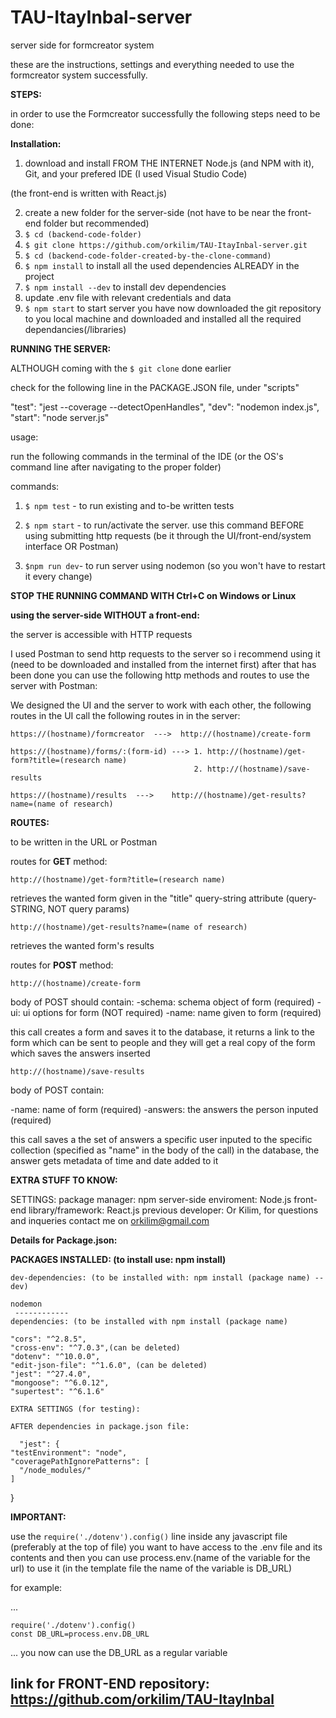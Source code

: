 # TAU-ItayInbal-server
server side for formcreator system

these are the instructions, settings and everything needed to use the formcreator system successfully.

__STEPS:__

in order to use the Formcreator successfully the following steps need to be done:

__Installation:__

1. download and install FROM THE INTERNET Node.js (and NPM with it), Git, and your prefered IDE (I used Visual Studio Code)
  
  (the front-end is written with React.js)

2. create a new folder for the server-side (not have to be near the front-end folder but recommended)
3. ```$ cd (backend-code-folder)```
4. ```$ git clone https://github.com/orkilim/TAU-ItayInbal-server.git```
5. ```$ cd (backend-code-folder-created-by-the-clone-command)```
6. ```$ npm install``` to install all the used dependencies ALREADY in the project
7. ```$ npm install --dev``` to install dev dependencies
8. update .env file with relevant credentials and data
9. ```$ npm start``` to start server
you have now downloaded the git repository to you local machine and downloaded and installed all the required dependancies(/libraries)

__RUNNING THE SERVER:__
 
 ALTHOUGH coming with the ```$ git clone``` done earlier
 
 check for the following line in the PACKAGE.JSON file, under "scripts"
 
 "test": "jest --coverage --detectOpenHandles",
 "dev": "nodemon index.js",
 "start": "node server.js"
 
 usage:
 
 run the following commands in the terminal of the IDE (or the OS's command line after navigating to the proper folder)
 
 commands:
 
1. ```$ npm test``` - to run existing and to-be written tests
 
2. ```$ npm start``` - to run/activate the server. use this command BEFORE using submitting http requests (be it through the UI/front-end/system interface OR Postman)

3. ```$npm run dev```- to run server using nodemon (so you won't have to restart it every change)

__STOP THE RUNNING COMMAND WITH Ctrl+C on Windows or Linux__




__using the server-side WITHOUT a front-end:__

the server is accessible with HTTP requests

I used Postman to send http requests to the server so i recommend using it (need to be downloaded and installed from the internet first)
after that has been done you can use the following http methods and routes to use the server with Postman:


We designed the UI and the server to work with each other, the following routes in the UI call the following routes in in the server:
```
https://(hostname)/formcreator  --->  http://(hostname)/create-form

https://(hostname)/forms/:(form-id) ---> 1. http://(hostname)/get-form?title=(research name)
                                         2. http://(hostname)/save-results
                                         
https://(hostname)/results  --->    http://(hostname)/get-results?name=(name of research)
```

__ROUTES:__
    
   to be written in the URL or Postman
    
  routes for __GET__ method:
  
  ```http://(hostname)/get-form?title=(research name)```
  
  retrieves the wanted form given in the "title" query-string attribute (query-STRING, NOT query params)
  
  
  
  
  ```http://(hostname)/get-results?name=(name of research)```
  
  retrieves the wanted form's results
  


  routes for __POST__ method:
  
  ```http://(hostname)/create-form```
  
  body of POST should contain:
  -schema: schema object of form (required)
  -ui: ui options for form (NOT required)
  -name: name given to form (required)
  
  
  this call creates a form and saves it to the database, it returns a link to the form which can be sent to people and they will get a real copy of the form which saves the answers inserted
  
  
  
  
  
  ```http://(hostname)/save-results```
  
  body of POST contain:
  
  -name: name of form (required)
  -answers: the answers the person inputed (required)
  
  this call saves a the set of answers a specific user inputed to the specific collection (specified as "name" in the body of the call) in the database, the answer gets metadata of time and date added to it
  
 

__EXTRA STUFF TO KNOW:__

SETTINGS:
package manager: npm
server-side enviroment: Node.js 
front-end library/framework: React.js 
previous developer: Or Kilim, for questions and inqueries contact me on orkilim@gmail.com

__Details for Package.json:__


  __PACKAGES INSTALLED: (to install use: npm install)__
  
    dev-dependencies: (to be installed with: npm install (package name) --dev)
    
    nodemon
     ------------
    dependencies: (to be installed with npm install (package name)
    
    "cors": "^2.8.5", 
    "cross-env": "^7.0.3",(can be deleted)
    "dotenv": "^10.0.0",
    "edit-json-file": "^1.6.0", (can be deleted)
    "jest": "^27.4.0",
    "mongoose": "^6.0.12",
    "supertest": "^6.1.6"
    
    EXTRA SETTINGS (for testing):
    
    AFTER dependencies in package.json file:
      
      "jest": {
    "testEnvironment": "node",
    "coveragePathIgnorePatterns": [
      "/node_modules/"
    ]
  }
  
  __IMPORTANT:__
  
  use the ```require('./dotenv').config()``` line inside any javascript file (preferably at the top of file) you want to have access to the .env file and its contents
  and then you can use process.env.(name of the variable for the url) to use it (in the template file the name of the variable is DB_URL)
  
  for example: 
  
  ...
  ```
  require('./dotenv').config()
  const DB_URL=process.env.DB_URL
  ```
  ...
  you now can use the DB_URL as a regular variable
  
  
  
  
  ## link for FRONT-END repository: https://github.com/orkilim/TAU-ItayInbal
  
  
  
  
